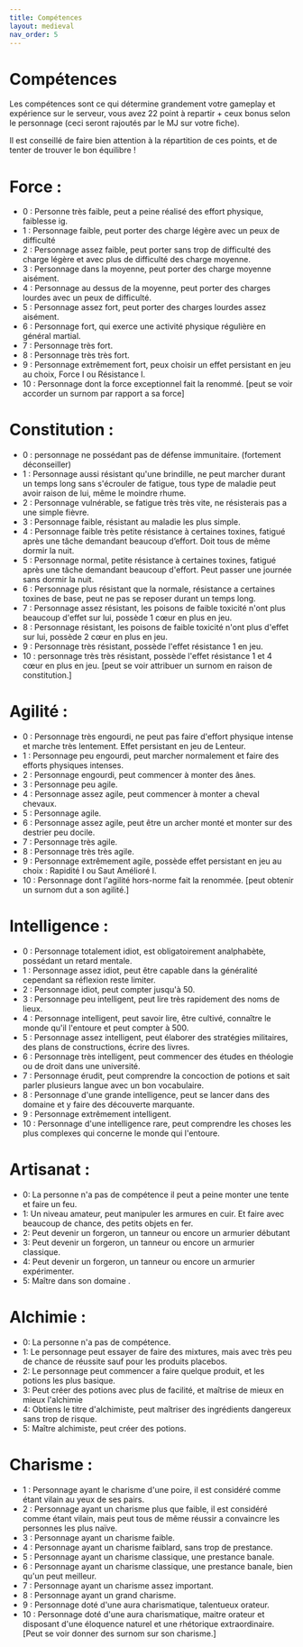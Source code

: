 ```yaml
---
title: Compétences
layout: medieval
nav_order: 5
---
```


# Compétences
Les compétences sont ce qui détermine grandement votre gameplay et expérience sur le serveur, vous avez 22 point à repartir + ceux bonus selon le personnage (ceci seront rajoutés par le MJ sur votre fiche).

Il est conseillé de faire bien attention à la répartition de ces points, et de tenter de trouver le bon équilibre !

# Force :

- 0 : Personne très faible, peut a peine réalisé des effort physique, faiblesse ig.
- 1 : Personnage faible, peut porter des charge légère avec un peux de difficulté
- 2 : Personnage assez faible, peut porter sans trop de difficulté des charge légère et avec plus de difficulté des charge moyenne.
- 3 : Personnage dans la moyenne, peut porter des charge moyenne aisément.
- 4 : Personnage au dessus de la moyenne, peut porter des charges lourdes avec un peux de difficulté.
- 5 : Personnage assez fort, peut porter des charges lourdes assez aisément.
- 6 : Personnage fort, qui exerce une activité physique régulière en général martial.
- 7 : Personnage très fort.
- 8 : Personnage très très fort.
- 9 : Personnage extrêmement fort, peux choisir un effet persistant en jeu au choix, Force I ou Résistance I. 
- 10 : Personnage dont la force exceptionnel fait la renommé. [peut se voir accorder un surnom par rapport a sa force]

# Constitution :
- 0 : personnage ne possédant pas de défense immunitaire. (fortement déconseiller)
- 1 : Personnage aussi résistant qu'une brindille, ne peut marcher durant un temps long sans s'écrouler de fatigue, tous type de maladie peut avoir raison de lui, même le moindre rhume.
- 2 : Personnage vulnérable, se fatigue très très vite, ne résisterais pas a une simple fièvre.
- 3 : Personnage faible, résistant au maladie les plus simple.
- 4 : Personnage faible très petite résistance à certaines toxines, fatigué après une tâche demandant beaucoup d’effort. Doit tous de même dormir la nuit.
- 5 : Personnage normal, petite résistance à certaines toxines, fatigué après une tâche demandant beaucoup d'effort. Peut passer une journée sans dormir la nuit.
- 6 : Personnage plus résistant que la normale, résistance a certaines toxines de base, peut ne pas se reposer durant un temps long.
- 7 : Personnage assez résistant, les poisons de faible toxicité n'ont plus beaucoup d'effet sur lui, possède 1 cœur en plus en jeu.
- 8 : Personnage résistant, les poisons de faible toxicité n'ont plus d'effet sur lui, possède 2 cœur en plus en jeu.
- 9 : Personnage très résistant, possède l'effet résistance 1 en jeu.
- 10 : personnage très très résistant, possède l'effet résistance 1 et 4 cœur en plus en jeu. [peut se voir attribuer un surnom en raison de constitution.]

# Agilité :
- 0 : Personnage très engourdi, ne peut pas faire d'effort physique intense et marche très lentement. Effet persistant en jeu de Lenteur.
- 1 : Personnage peu engourdi, peut marcher normalement et faire des efforts physiques intenses.
- 2 : Personnage engourdi, peut commencer à monter des ânes.
- 3 : Personnage peu agile.
- 4 : Personnage assez agile, peut commencer à monter a cheval chevaux.
- 5 : Personnage agile.
- 6 : Personnage assez agile, peut être un archer monté et monter sur des destrier peu docile.
- 7 : Personnage très agile.
- 8 : Personnage très très agile.
- 9 : Personnage extrêmement agile, possède effet persistant en jeu au choix : Rapidité I ou Saut Amélioré I.
- 10 : Personnage dont l'agilité hors-norme fait la renommée. [peut obtenir un surnom dut a son agilité.]

# Intelligence :
- 0 : Personnage totalement idiot, est obligatoirement analphabète, possédant un retard mentale.
- 1 : Personnage  assez idiot, peut être capable dans la généralité cependant sa réflexion reste limiter.
- 2 : Personnage idiot, peut compter jusqu'à 50.
- 3 : Personnage peu intelligent, peut lire très rapidement des noms de lieux.
- 4 : Personnage intelligent, peut savoir lire, être cultivé, connaître le monde qu'il l'entoure et peut compter à 500.
- 5 : Personnage assez intelligent, peut élaborer des stratégies militaires, des plans de constructions, écrire des livres.
- 6 : Personnage très intelligent, peut commencer des études en théologie ou de droit dans une université.
- 7 : Personnage érudit, peut comprendre la concoction de potions et sait parler plusieurs langue avec un bon vocabulaire.
- 8 : Personnage d'une grande intelligence, peut se lancer dans des domaine et y faire des découverte marquante.
- 9 : Personnage extrêmement intelligent.
- 10 : Personnage d'une intelligence rare, peut comprendre les choses les plus complexes qui concerne le monde qui l'entoure.

# Artisanat :
- 0: La personne n'a pas de compétence il peut a peine monter une tente et faire un feu.
- 1: Un niveau amateur, peut manipuler les armures en cuir. Et faire avec beaucoup de chance, des petits objets en fer.
- 2: Peut devenir un forgeron, un tanneur ou encore un armurier débutant
- 3: Peut devenir un forgeron, un tanneur ou encore un armurier classique.
- 4: Peut devenir un forgeron, un tanneur ou encore un armurier expérimenter.
- 5: Maître dans son domaine .

# Alchimie :
- 0: La personne n'a pas de compétence.
- 1:  Le personnage peut essayer de faire des mixtures, mais avec très peu de chance de réussite sauf pour les produits placebos.
- 2: Le personnage peut commencer a faire quelque produit, et les potions les plus basique.
- 3: Peut créer des potions avec plus de facilité, et maîtrise de mieux en mieux l'alchimie
- 4: Obtiens le titre d'alchimiste, peut maîtriser des ingrédients dangereux sans trop de risque.
- 5: Maître alchimiste, peut créer des potions.

# Charisme :
- 1 : Personnage ayant le charisme d'une poire, il est considéré comme étant vilain au yeux de ses pairs.
- 2 : Personnage ayant un charisme plus que faible, il est considéré comme étant vilain, mais peut tous de même réussir a convaincre les personnes les plus naïve.
- 3 : Personnage ayant un charisme faible.
- 4 : Personnage ayant un charisme faiblard, sans trop de prestance.
- 5 : Personnage ayant un charisme classique, une prestance banale.
- 6 : Personnage ayant un charisme classique, une prestance banale, bien qu'un peut meilleur.
- 7 : Personnage ayant un charisme assez important.
- 8 : Personnage ayant un grand charisme.
- 9 : Personnage doté d'une aura charismatique, talentueux orateur.
- 10 : Personnage doté d'une aura charismatique, maitre orateur et disposant d'une éloquence naturel et une rhétorique extraordinaire. [Peut se voir donner des surnom sur son charisme.]